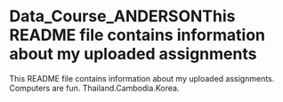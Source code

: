 # Data_Course_ANDERSONThis README file contains information about my uploaded assignments
This README file contains information about my uploaded assignments. Computers are fun. Thailand.Cambodia.Korea.